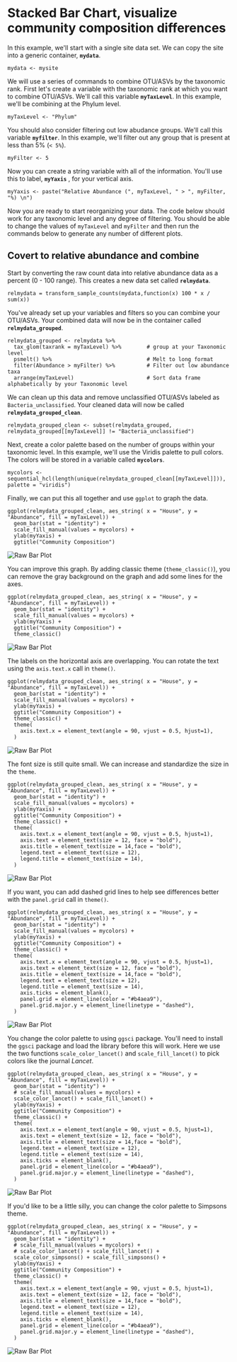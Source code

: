 # Stacked Bar Chart, visualize community composition differences

In this example, we'll start with a single site data set. We can copy the site into a generic container, **`mydata`**.
```
mydata <- mysite
```

We will use a series of commands to combine OTU/ASVs by the taxonomic rank. 
First let's create a variable with the taxonomic rank at which you want to combine OTU/ASVs. We'll call this variable **`myTaxLevel`**. In this example, we'll be combining at the Phylum level.
```
myTaxLevel <- "Phylum"
```

You should also consider filtering out low abudance groups. We'll call this variable **`myfilter`**. In this example, we'll filter out any group that is present at less than 5% (`< 5%`).
```
myFilter <- 5
```

Now you can create a string variable with all of the information. You'll use this to label, **`myYaxis`** , for your vertical axis.
```
myYaxis <- paste("Relative Abundance (", myTaxLevel, " > ", myFilter, "%) \n")
```
Now you are ready to start reorganizing your data. The code below should work for any taxonomic level and any degree of filtering. You should be able to change the values of `myTaxLevel` and `myFilter` and then run the commands below to generate any number of different plots.


## Covert to relative abundance and combine

Start by converting the raw count data into relative abundance data as a percent (0 - 100 range). This creates a new data set called **`relmydata`**.
```
relmydata = transform_sample_counts(mydata,function(x) 100 * x / sum(x))
```
You've already set up your variables and filters so you can combine your OTU/ASVs. Your combined data will now be in the container called **`relmydata_grouped`**.
```
relmydata_grouped <- relmydata %>%
  tax_glom(taxrank = myTaxLevel) %>%        # group at your Taxonomic level
  psmelt() %>%                              # Melt to long format
  filter(Abundance > myFilter) %>%          # Filter out low abundance taxa
  arrange(myTaxLevel)                       # Sort data frame alphabetically by your Taxonomic level
```

We can clean up this data and remove unclassified OTU/ASVs labeled as `Bacteria_unclassified`. Your cleaned data will now be called **`relmydata_grouped_clean`**.
```
relmydata_grouped_clean <- subset(relmydata_grouped, relmydata_grouped[[myTaxLevel]] != "Bacteria_unclassified")
```

Next, create a color palette based on the number of groups within your taxonomic level. In this example, we'll use the Viridis palette to pull colors. The colors will be stored in a variable called **`mycolors`**.
```
mycolors <- sequential_hcl(length(unique(relmydata_grouped_clean[[myTaxLevel]])), palette = "viridis")
```

Finally, we can put this all together and use `ggplot` to graph the data.
```
ggplot(relmydata_grouped_clean, aes_string( x = "House", y = "Abundance", fill = myTaxLevel)) + 
  geom_bar(stat = "identity") +
  scale_fill_manual(values = mycolors) +
  ylab(myYaxis) +
  ggtitle("Community Composition")
```
![Raw Bar Plot](mysite.demo.1.png)


You can improve this graph. By adding classic theme (`theme_classic()`), you can remove the gray background on the graph and add some lines for the axes.
```
ggplot(relmydata_grouped_clean, aes_string( x = "House", y = "Abundance", fill = myTaxLevel)) + 
  geom_bar(stat = "identity") +
  scale_fill_manual(values = mycolors) +
  ylab(myYaxis) +
  ggtitle("Community Composition") +
  theme_classic()
```
![Raw Bar Plot](mysite.demo.2.png)


The labels on the horizontal axis are overlapping. You can rotate the text using the `axis.text.x` call in `theme()`.
```
ggplot(relmydata_grouped_clean, aes_string( x = "House", y = "Abundance", fill = myTaxLevel)) + 
  geom_bar(stat = "identity") +
  scale_fill_manual(values = mycolors) +
  ylab(myYaxis) +
  ggtitle("Community Composition") +
  theme_classic() +
  theme(
    axis.text.x = element_text(angle = 90, vjust = 0.5, hjust=1),
  )
```
![Raw Bar Plot](mysite.demo.3.png)


The font size is still quite small. We can increase and standardize the size in the `theme`.
```
ggplot(relmydata_grouped_clean, aes_string( x = "House", y = "Abundance", fill = myTaxLevel)) + 
  geom_bar(stat = "identity") +
  scale_fill_manual(values = mycolors) +
  ylab(myYaxis) +
  ggtitle("Community Composition") +
  theme_classic() +
  theme(
    axis.text.x = element_text(angle = 90, vjust = 0.5, hjust=1),
    axis.text = element_text(size = 12, face = "bold"),
    axis.title = element_text(size = 14,face = "bold"),
    legend.text = element_text(size = 12),
    legend.title = element_text(size = 14),
  )
```
![Raw Bar Plot](mysite.demo.4.png)


If you want, you can add dashed grid lines to help see differences better with the `panel.grid` call in `theme()`.
```
ggplot(relmydata_grouped_clean, aes_string( x = "House", y = "Abundance", fill = myTaxLevel)) + 
  geom_bar(stat = "identity") +
  scale_fill_manual(values = mycolors) +
  ylab(myYaxis) +
  ggtitle("Community Composition") +
  theme_classic() +
  theme(
    axis.text.x = element_text(angle = 90, vjust = 0.5, hjust=1),
    axis.text = element_text(size = 12, face = "bold"),
    axis.title = element_text(size = 14,face = "bold"),
    legend.text = element_text(size = 12),
    legend.title = element_text(size = 14),
    axis.ticks = element_blank(),
    panel.grid = element_line(color = "#b4aea9"),
    panel.grid.major.y = element_line(linetype = "dashed"),
  )
```
![Raw Bar Plot](mysite.demo.5.png)

You change the color palette to using `ggsci` package. You'll need to install the `ggsci` package and load the library before this will work. Here we use the two functions `scale_color_lancet()` and `scale_fill_lancet()` to pick colors like the journal *Lancet*.
```
ggplot(relmydata_grouped_clean, aes_string( x = "House", y = "Abundance", fill = myTaxLevel)) + 
  geom_bar(stat = "identity") +
  # scale_fill_manual(values = mycolors) +
  scale_color_lancet() + scale_fill_lancet() +
  ylab(myYaxis) +
  ggtitle("Community Composition") +
  theme_classic() +
  theme(
    axis.text.x = element_text(angle = 90, vjust = 0.5, hjust=1),
    axis.text = element_text(size = 12, face = "bold"),
    axis.title = element_text(size = 14,face = "bold"),
    legend.text = element_text(size = 12),
    legend.title = element_text(size = 14),
    axis.ticks = element_blank(),
    panel.grid = element_line(color = "#b4aea9"),
    panel.grid.major.y = element_line(linetype = "dashed"),
  )
```
![Raw Bar Plot](mysite.demo.6.png)

If you'd like to be a little silly, you can change the color palette to Simpsons theme.
```
ggplot(relmydata_grouped_clean, aes_string( x = "House", y = "Abundance", fill = myTaxLevel)) + 
  geom_bar(stat = "identity") +
  # scale_fill_manual(values = mycolors) +
  # scale_color_lancet() + scale_fill_lancet() +
  scale_color_simpsons() + scale_fill_simpsons() +
  ylab(myYaxis) +
  ggtitle("Community Composition") +
  theme_classic() +
  theme(
    axis.text.x = element_text(angle = 90, vjust = 0.5, hjust=1),
    axis.text = element_text(size = 12, face = "bold"),
    axis.title = element_text(size = 14,face = "bold"),
    legend.text = element_text(size = 12),
    legend.title = element_text(size = 14),
    axis.ticks = element_blank(),
    panel.grid = element_line(color = "#b4aea9"),
    panel.grid.major.y = element_line(linetype = "dashed"),
  )
```
![Raw Bar Plot](mysite.demo.7.png)



